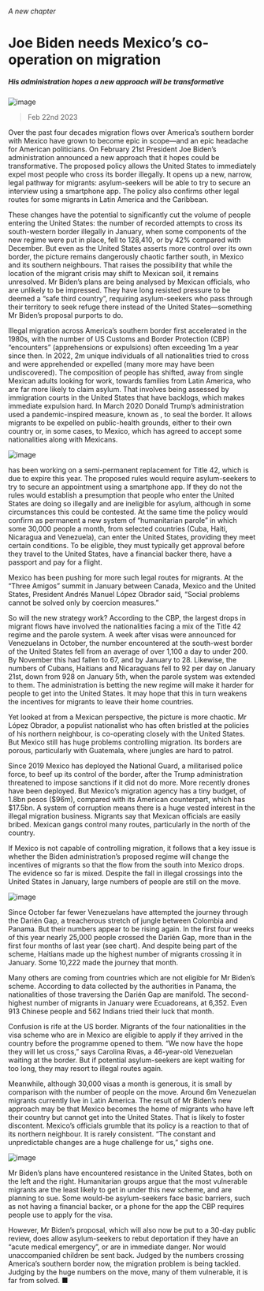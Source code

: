 ###### A new chapter
# Joe Biden needs Mexico’s co-operation on migration 
##### His administration hopes a new approach will be transformative 
![image](images/20230225_AMP001.jpg) 
> Feb 22nd 2023 
Over the past four decades migration flows over America’s southern border with Mexico have grown to become epic in scope—and an epic headache for American politicians. On February 21st President Joe Biden’s administration announced a new approach that it hopes could be transformative. The proposed policy allows the United States to immediately expel most people who cross its border illegally. It opens up a new, narrow, legal pathway for migrants: asylum-seekers will be able to try to secure an interview using a smartphone app. The policy also confirms other legal routes for some migrants in Latin America and the Caribbean.
These changes have the potential to significantly cut the volume of people entering the United States: the number of recorded attempts to cross its south-western border illegally in January, when some components of the new regime were put in place, fell to 128,410, or by 42% compared with December. But even as the United States asserts more control over its own border, the picture remains dangerously chaotic farther south, in Mexico and its southern neighbours. That raises the possibility that while the location of the migrant crisis may shift to Mexican soil, it remains unresolved. Mr Biden’s plans are being analysed by Mexican officials, who are unlikely to be impressed. They have long resisted pressure to be deemed a “safe third country”, requiring asylum-seekers who pass through their territory to seek refuge there instead of the United States—something Mr Biden’s proposal purports to do. 
Illegal migration across America’s southern border first accelerated in the 1980s, with the number of US Customs and Border Protection (CBP) “encounters” (apprehensions or expulsions) often exceeding 1m a year since then. In 2022, 2m unique individuals of all nationalities tried to cross and were apprehended or expelled (many more may have been undiscovered). The composition of people has shifted, away from single Mexican adults looking for work, towards families from Latin America, who are far more likely to claim asylum. That involves being assessed by immigration courts in the United States that have backlogs, which makes immediate expulsion hard. In March 2020 Donald Trump’s administration used a pandemic-inspired measure, known as , to seal the border. It allows migrants to be expelled on public-health grounds, either to their own country or, in some cases, to Mexico, which has agreed to accept some nationalities along with Mexicans. 
![image](images/20230225_AMM986.png) 

 has been working on a semi-permanent replacement for Title 42, which is due to expire this year. The proposed rules would require asylum-seekers to try to secure an appointment using a smartphone app. If they do not the rules would establish a presumption that people who enter the United States are doing so illegally and are ineligible for asylum, although in some circumstances this could be contested. At the same time the policy would confirm as permanent a new system of “humanitarian parole” in which some 30,000 people a month, from selected countries (Cuba, Haiti, Nicaragua and Venezuela), can enter the United States, providing they meet certain conditions. To be eligible, they must typically get approval before they travel to the United States, have a financial backer there, have a passport and pay for a flight.
Mexico has been pushing for more such legal routes for migrants. At the “Three Amigos” summit in January between Canada, Mexico and the United States, President Andrés Manuel López Obrador said, “Social problems cannot be solved only by coercion measures.”
So will the new strategy work? According to the CBP, the largest drops in migrant flows have involved the nationalities facing a mix of the Title 42 regime and the parole system. A week after visas were announced for Venezuelans in October, the number encountered at the south-west border of the United States fell from an average of over 1,100 a day to under 200. By November this had fallen to 67, and by January to 28. Likewise, the numbers of Cubans, Haitians and Nicaraguans fell to 92 per day on January 21st, down from 928 on January 5th, when the parole system was extended to them. The administration is betting the new regime will make it harder for people to get into the United States. It may hope that this in turn weakens the incentives for migrants to leave their home countries. 
Yet looked at from a Mexican perspective, the picture is more chaotic. Mr López Obrador, a populist nationalist who has often bristled at the policies of his northern neighbour, is co-operating closely with the United States. But Mexico still has huge problems controlling migration. Its borders are porous, particularly with Guatemala, where jungles are hard to patrol. 
Since 2019 Mexico has deployed the National Guard, a militarised police force, to beef up its control of the border, after the Trump administration threatened to impose sanctions if it did not do more. More recently drones have been deployed. But Mexico’s migration agency has a tiny budget, of 1.8bn pesos ($96m), compared with its American counterpart, which has $17.5bn. A system of corruption means there is a huge vested interest in the illegal migration business. Migrants say that Mexican officials are easily bribed. Mexican gangs control many routes, particularly in the north of the country.
If Mexico is not capable of controlling migration, it follows that a key issue is whether the Biden administration’s proposed regime will change the incentives of migrants so that the flow from the south into Mexico drops. The evidence so far is mixed. Despite the fall in illegal crossings into the United States in January, large numbers of people are still on the move. 
![image](images/20230225_AMC022.png) 

Since October far fewer Venezuelans have attempted the journey through the Darién Gap, a treacherous stretch of jungle between Colombia and Panama. But their numbers appear to be rising again. In the first four weeks of this year nearly 25,000 people crossed the Darién Gap, more than in the first four months of last year (see chart). And despite being part of the scheme, Haitians made up the highest number of migrants crossing it in January. Some 10,222 made the journey that month.
Many others are coming from countries which are not eligible for Mr Biden’s scheme. According to data collected by the authorities in Panama, the nationalities of those traversing the Darién Gap are manifold. The second-highest number of migrants in January were Ecuadoreans, at 6,352. Even 913 Chinese people and 562 Indians tried their luck that month.
Confusion is rife at the US border. Migrants of the four nationalities in the visa scheme who are in Mexico are eligible to apply if they arrived in the country before the programme opened to them. “We now have the hope they will let us cross,” says Carolina Rivas, a 46-year-old Venezuelan waiting at the border. But if potential asylum-seekers are kept waiting for too long, they may resort to illegal routes again. 
Meanwhile, although 30,000 visas a month is generous, it is small by comparison with the number of people on the move. Around 6m Venezuelan migrants currently live in Latin America. The result of Mr Biden’s new approach may be that Mexico becomes the home of migrants who have left their country but cannot get into the United States. That is likely to foster discontent. Mexico’s officials grumble that its policy is a reaction to that of its northern neighbour. It is rarely consistent. “The constant and unpredictable changes are a huge challenge for us,” sighs one. 
![image](images/20230225_AMP004.jpg) 

Mr Biden’s plans have encountered resistance in the United States, both on the left and the right. Humanitarian groups argue that the most vulnerable migrants are the least likely to get in under this new scheme, and are planning to sue. Some would-be asylum-seekers face basic barriers, such as not having a financial backer, or a phone for the app the CBP requires people use to apply for the visa. 
However, Mr Biden’s proposal, which will also now be put to a 30-day public review, does allow asylum-seekers to rebut deportation if they have an “acute medical emergency”, or are in immediate danger. Nor would unaccompanied children be sent back. Judged by the numbers crossing America’s southern border now, the migration problem is being tackled. Judging by the huge numbers on the move, many of them vulnerable, it is far from solved. ■
